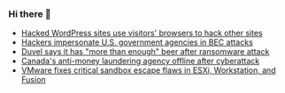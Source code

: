 ### Hi there 👋

<!--START_SECTION:feed-->
* [Hacked WordPress sites use visitors' browsers to hack other sites](https://www.bleepingcomputer.com/news/security/hacked-wordpress-sites-use-visitors-browsers-to-hack-other-sites/)
* [Hackers impersonate U.S. government agencies in BEC attacks](https://www.bleepingcomputer.com/news/security/hackers-impersonate-us-government-agencies-in-bec-attacks/)
* [Duvel says it has "more than enough" beer after ransomware attack](https://www.bleepingcomputer.com/news/security/duvel-says-it-has-more-than-enough-beer-after-ransomware-attack/)
* [Canada's anti-money laundering agency offline after cyberattack](https://www.bleepingcomputer.com/news/security/canadas-anti-money-laundering-agency-offline-after-cyberattack/)
* [VMware fixes critical sandbox escape flaws in ESXi, Workstation, and Fusion](https://www.bleepingcomputer.com/news/security/vmware-fixes-critical-sandbox-escape-flaws-in-esxi-workstation-and-fusion/)
<!--END_SECTION:feed-->

<!--
**frankenk/frankenk** is a ✨ _special_ ✨ repository because its `README.md` (this file) appears on your GitHub profile.

Here are some ideas to get you started:

- 🔭 I’m currently working on ...
- 🌱 I’m currently learning ...
- 👯 I’m looking to collaborate on ...
- 🤔 I’m looking for help with ...
- 💬 Ask me about ...
- 📫 How to reach me: ...
- 😄 Pronouns: ...
- ⚡ Fun fact: ...
-->



